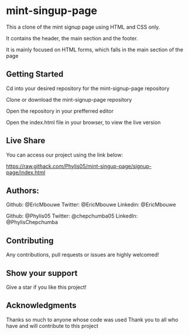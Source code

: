 # mint-singup-page

This a clone of the mint signup page using HTML and CSS only.

It contains the header, the main section and the footer.

It is mainly focused on HTML forms, which falls in the main section of the page


## Getting Started

Cd into your desired repository for the mint-signup-page repository

Clone or download the mint-signup-page repository 

Open the repository in your prefferred editor

Open the index.html file in your browser, to view the live version


## Live Share 

You can access our project using the link below: 

https://raw.githack.com/Phylis05/mint-singup-page/signup-page/index.html

## Authors:

Github: @EricMbouwe Twitter: 
@EricMbouwe 
Linkedin: @EricMbouwe

Github: @Phylis05 
Twitter: @chepchumba05
LinkedIn: @PhylisChepchumba

## Contributing

Any contributions, pull requests or issues are highly welcomed!

## Show your support

Give a star if you like this project!

## Acknowledgments

Thanks so much to anyone whose code was used Thank you to all who have and will contribute to this project
